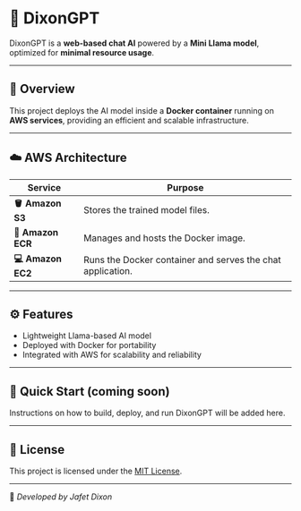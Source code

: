 # 🤖 DixonGPT

DixonGPT is a **web-based chat AI** powered by a **Mini Llama model**, optimized for **minimal resource usage**.  

---

## 🧩 Overview
This project deploys the AI model inside a **Docker container** running on **AWS services**, providing an efficient and scalable infrastructure.

---

## ☁️ AWS Architecture

| Service | Purpose |
|----------|----------|
| **🪣 Amazon S3** | Stores the trained model files. |
| **🐳 Amazon ECR** | Manages and hosts the Docker image. |
| **💻 Amazon EC2** | Runs the Docker container and serves the chat application. |

---

## ⚙️ Features
- Lightweight Llama-based AI model  
- Deployed with Docker for portability  
- Integrated with AWS for scalability and reliability  

---

## 🚀 Quick Start (coming soon)
Instructions on how to build, deploy, and run DixonGPT will be added here.

---

## 📄 License
This project is licensed under the [MIT License](LICENSE).

---
🧠 *Developed by Jafet Dixon*
